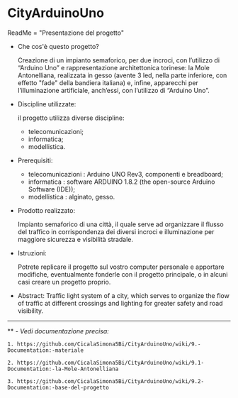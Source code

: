 # CityArduinoUno

ReadMe = "Presentazione del progetto"

 - Che cos'è questo progetto?
   
   Creazione di un impianto semaforico, per due incroci, con l’utilizzo di “Arduino Uno” e rappresentazione architettonica torinese: la      Mole Antonelliana, realizzata in gesso (avente 3 led, nella parte inferiore, con effetto "fade" della bandiera italiana) e, infine,        apparecchi per l’illuminazione artificiale, anch’essi, con l’utilizzo di “Arduino Uno”.
 
 - Discipline utilizzate:   
   
   il progetto utilizza diverse discipline:
   - telecomunicazioni;
   - informatica;
   - modellistica.
 
 
 - Prerequisiti:
   
   - telecomunicazioni : Arduino UNO Rev3, componenti e breadboard;
   - informatica : software ARDUINO 1.8.2 (the open-source Arduino Software (IDE));
   - modellistica : alginato, gesso.
   
  
 - Prodotto realizzato:
 
   Impianto semaforico di una città, il quale serve ad organizzare il flusso del traffico in corrispondenza dei diversi incroci e            illuminazione per maggiore sicurezza e visibilità stradale.
  
  
  - Istruzioni:
    
    Potrete replicare il progetto sul vostro computer personale e apportare modifiche, eventualmente fonderle con il progetto               principale, o in alcuni casi creare un progetto proprio.
    
    
  - Abstract:
   Traffic light system of a city, which serves to organize the flow of traffic at different crossings and lighting for greater safety      and road visibility.

  
    
    
    
    
   ---------------------------------------------------------------------------------------------- 
 
 
 
 
 
 ** *- Vedi documentazione precisa:*
 
    1. https://github.com/CicalaSimona5Bi/CityArduinoUno/wiki/9.-Documentation:-materiale
    
    2. https://github.com/CicalaSimona5Bi/CityArduinoUno/wiki/9.1-Documentation:-la-Mole-Antonelliana
    
    3. https://github.com/CicalaSimona5Bi/CityArduinoUno/wiki/9.2-Documentation:-base-del-progetto
   
   
   
